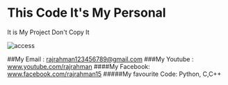 # This Code It's My Personal 
It is My Project Don't Copy It

![access](https://user-images.githubusercontent.com/64404794/80366221-b3c3e880-88aa-11ea-85e0-2d07ba189c96.png)

##My Email : rajrahman123456789@gmail.com
###My Youtube : www.youtube.com/rajrahman
####My Facebook: www.facebook.com/rajrahman15
#####My favourite Code: Python, C,C++

